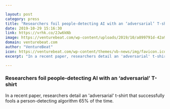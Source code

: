 ```yaml
---

layout: post
category: press
title: "Researchers foil people-detecting AI with an ‘adversarial’ T-shirt"
date: 2019-10-29 15:16:30
link: https://vrhk.co/2Jw6kNb
image: https://venturebeat.com/wp-content/uploads/2019/10/a899791d-42a9-4e76-869d-343202168baa-e1572357176628.png?w=1200&strip=all
domain: venturebeat.com
author: "VentureBeat"
icon: https://venturebeat.com/wp-content/themes/vb-news/img/favicon.ico
excerpt: "In a recent paper, researchers detail an 'adversarial' t-shirt that successfully fools a person-detecting algorithm 65% of the time."

---
```


### Researchers foil people-detecting AI with an ‘adversarial’ T-shirt

In a recent paper, researchers detail an 'adversarial' t-shirt that successfully fools a person-detecting algorithm 65% of the time.
